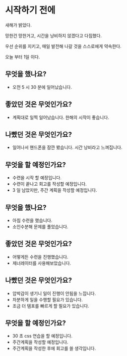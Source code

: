 # 시작하기 전에

새해가 밝았다.

망한건 망한거고, 시간을 낭비하지 않겠다고 다짐했다.

우선 순위를 지키고, 매일 발전해 나갈 것을 스스로에게 약속한다.

오늘 부터 1일 이다.



## 무엇을 했나요?

- 오전 5 시 30 분에 일어났습니다.

## 좋았던 것은 무엇인가요?

- 계획대로 일찍 일어났습니다. 한해의 시작이 좋습니다.

## 나빴던 것은 무엇인가요?

- 일어나서 핸드폰을 잠깐 봤습니다. 시간 낭비라고 느껴집니다.

## 무엇을 할 예정인가요?

- 수련을 시작 할 예정입니다.
- 수련이 끝나고 회고를 작성할 예정입니다.
- 3 일 남았지만, 주간 계획을 작성할 예정입니다. 



## 무엇을 했나요?

- 아침 수련을 했습니다.
- 소인수분해 문제를 풀었습니다.

## 좋았던 것은 무엇인가요?

- 어떻게든 수련을 진행했습니다.
- 제너레이터를 사용해보았습니다.

## 나빴던 것은 무엇인가요?

- 압박감이 생기니 일이 진행이 안됨을 느낍니다.
- 차분하게 일을 수행할 필요가 있습니다.
- 조금 더 템포를 빠르게 할 필요가 있습니다.

## 무엇을 할 예정인가요?

- 30 초 css 연습을 할 예정입니다.
- 주간계획을 작성할 예정입니다. 
- 주간계획을 작성한 후에 회고를 쓸 생각입니다. 